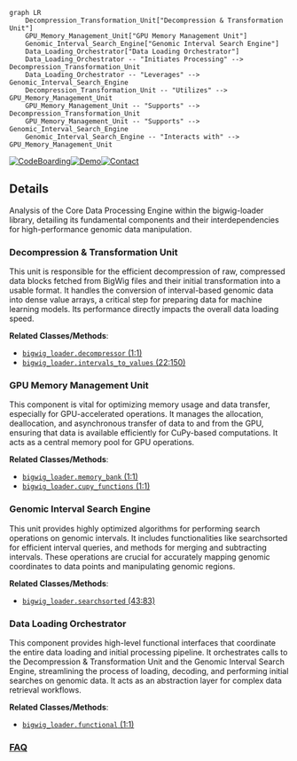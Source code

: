 ```mermaid
graph LR
    Decompression_Transformation_Unit["Decompression & Transformation Unit"]
    GPU_Memory_Management_Unit["GPU Memory Management Unit"]
    Genomic_Interval_Search_Engine["Genomic Interval Search Engine"]
    Data_Loading_Orchestrator["Data Loading Orchestrator"]
    Data_Loading_Orchestrator -- "Initiates Processing" --> Decompression_Transformation_Unit
    Data_Loading_Orchestrator -- "Leverages" --> Genomic_Interval_Search_Engine
    Decompression_Transformation_Unit -- "Utilizes" --> GPU_Memory_Management_Unit
    GPU_Memory_Management_Unit -- "Supports" --> Decompression_Transformation_Unit
    GPU_Memory_Management_Unit -- "Supports" --> Genomic_Interval_Search_Engine
    Genomic_Interval_Search_Engine -- "Interacts with" --> GPU_Memory_Management_Unit
```

[![CodeBoarding](https://img.shields.io/badge/Generated%20by-CodeBoarding-9cf?style=flat-square)](https://github.com/CodeBoarding/GeneratedOnBoardings)[![Demo](https://img.shields.io/badge/Try%20our-Demo-blue?style=flat-square)](https://www.codeboarding.org/demo)[![Contact](https://img.shields.io/badge/Contact%20us%20-%20contact@codeboarding.org-lightgrey?style=flat-square)](mailto:contact@codeboarding.org)

## Details

Analysis of the Core Data Processing Engine within the bigwig-loader library, detailing its fundamental components and their interdependencies for high-performance genomic data manipulation.

### Decompression & Transformation Unit
This unit is responsible for the efficient decompression of raw, compressed data blocks fetched from BigWig files and their initial transformation into a usable format. It handles the conversion of interval-based genomic data into dense value arrays, a critical step for preparing data for machine learning models. Its performance directly impacts the overall data loading speed.


**Related Classes/Methods**:

- <a href="https://github.com/pfizer-opensource/bigwig-loader/blob/main/bigwig_loader/decompressor.py#L1-L1" target="_blank" rel="noopener noreferrer">`bigwig_loader.decompressor` (1:1)</a>
- <a href="https://github.com/pfizer-opensource/bigwig-loader/blob/main/bigwig_loader/intervals_to_values.py#L22-L150" target="_blank" rel="noopener noreferrer">`bigwig_loader.intervals_to_values` (22:150)</a>


### GPU Memory Management Unit
This component is vital for optimizing memory usage and data transfer, especially for GPU-accelerated operations. It manages the allocation, deallocation, and asynchronous transfer of data to and from the GPU, ensuring that data is available efficiently for CuPy-based computations. It acts as a central memory pool for GPU operations.


**Related Classes/Methods**:

- <a href="https://github.com/pfizer-opensource/bigwig-loader/blob/main/bigwig_loader/memory_bank.py#L1-L1" target="_blank" rel="noopener noreferrer">`bigwig_loader.memory_bank` (1:1)</a>
- <a href="https://github.com/pfizer-opensource/bigwig-loader/blob/main/bigwig_loader/cupy_functions.py#L1-L1" target="_blank" rel="noopener noreferrer">`bigwig_loader.cupy_functions` (1:1)</a>


### Genomic Interval Search Engine
This unit provides highly optimized algorithms for performing search operations on genomic intervals. It includes functionalities like searchsorted for efficient interval queries, and methods for merging and subtracting intervals. These operations are crucial for accurately mapping genomic coordinates to data points and manipulating genomic regions.


**Related Classes/Methods**:

- <a href="https://github.com/pfizer-opensource/bigwig-loader/blob/main/bigwig_loader/searchsorted.py#L43-L83" target="_blank" rel="noopener noreferrer">`bigwig_loader.searchsorted` (43:83)</a>


### Data Loading Orchestrator
This component provides high-level functional interfaces that coordinate the entire data loading and initial processing pipeline. It orchestrates calls to the Decompression & Transformation Unit and the Genomic Interval Search Engine, streamlining the process of loading, decoding, and performing initial searches on genomic data. It acts as an abstraction layer for complex data retrieval workflows.


**Related Classes/Methods**:

- <a href="https://github.com/pfizer-opensource/bigwig-loader/blob/main/bigwig_loader/functional.py#L1-L1" target="_blank" rel="noopener noreferrer">`bigwig_loader.functional` (1:1)</a>




### [FAQ](https://github.com/CodeBoarding/GeneratedOnBoardings/tree/main?tab=readme-ov-file#faq)